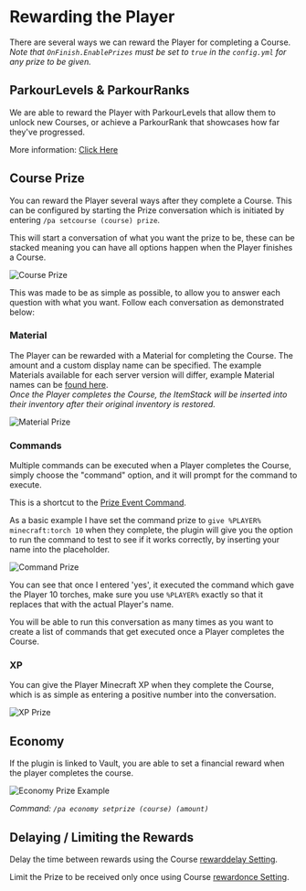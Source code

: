 Rewarding the Player
======

There are several ways we can reward the Player for completing a Course.  
_Note that `OnFinish.EnablePrizes` must be set to `true` in the `config.yml` for any prize to be given._

## ParkourLevels & ParkourRanks

We are able to reward the Player with ParkourLevels that allow them to unlock new Courses, or achieve a ParkourRank that showcases how far they've progressed.

More information: [Click Here](/tutorials/parkour-level-ranks.md)

## Course Prize

You can reward the Player several ways after they complete a Course. This can be configured by starting the Prize conversation which is initiated by entering `/pa setcourse (course) prize`.

This will start a conversation of what you want the prize to be, these can be stacked meaning you can have all options happen when the Player finishes a Course.

![Course Prize](https://i.imgur.com/syeM4Cn.jpg "Course Prize")

This was made to be as simple as possible, to allow you to answer each question with what you want. Follow each conversation as demonstrated below:

### Material

The Player can be rewarded with a Material for completing the Course. The amount and a custom display name can be specified. The example Materials available for each server version will differ, example Material names can be [found here](https://hub.spigotmc.org/javadocs/bukkit/org/bukkit/Material.html).  
_Once the Player completes the Course, the ItemStack will be inserted into their inventory after their original inventory is restored._

![Material Prize](https://i.imgur.com/xgLug6k.jpg "Material Prize")

### Commands

Multiple commands can be executed when a Player completes the Course, simply choose the "command" option, and it will prompt for the command to execute.

This is a shortcut to the [Prize Event Command](/tutorials/parkour-courses?id=command).

As a basic example I have set the command prize to `give %PLAYER% minecraft:torch 10` when they complete, the plugin will give you the option to run the command to test to see if it works correctly, by inserting your name into the placeholder.

![Command Prize](https://i.imgur.com/i9Vfb98.jpg "Command Prize")

You can see that once I entered 'yes', it executed the command which gave the Player 10 torches, make sure you use `%PLAYER%` exactly so that it replaces that with the actual Player's name.

You will be able to run this conversation as many times as you want to create a list of commands that get executed once a Player completes the Course.

### XP

You can give the Player Minecraft XP when they complete the Course, which is as simple as entering a positive number into the conversation.

![XP Prize](https://i.imgur.com/43qKmUn.jpg "XP Prize")

## Economy

If the plugin is linked to Vault, you are able to set a financial reward when the player completes the course.

![Economy Prize Example](https://i.imgur.com/VKjMNk6.png "Economy Prize Example")

_Command: `/pa economy setprize (course) (amount)`_

## Delaying / Limiting the Rewards

Delay the time between rewards using the Course [rewarddelay Setting](/tutorials/parkour-courses?id=rewarddelay).

Limit the Prize to be received only once using Course [rewardonce Setting](/tutorials/parkour-courses?id=rewardonce).
